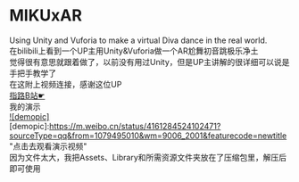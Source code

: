 # MIKUxAR
Using Unity and Vuforia to make a virtual Diva dance in the real world.<br>
在bilibili上看到一个UP主用Unity&Vuforia做一个AR尬舞初音跳极乐净土<br>
觉得很有意思就跟着做了，以前没有用过Unity，但是UP主讲解的很详细可以说是手把手教学了<br>
在这附上视频连接，感谢这位UP<br>
[指路B站☛](https://www.bilibili.com/video/av11530751/ "( ゜▽゜)つロ 乾杯~")<br>
我的演示<br>
[![demopic]](https://github.com/little0hedgehog/MIKUxAR/raw/master/demopic.png)<br>
[demopic]:https://m.weibo.cn/status/4161284524102471?sourceType=qq&from=1079495010&wm=9006_2001&featurecode=newtitle "点击去观看演示视频" <br>
因为文件太大，我把Assets、Library和所需资源文件夹放在了压缩包里，解压后即可使用<br>